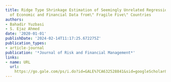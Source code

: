 ```yaml
---
title: Ridge Type Shrinkage Estimation of Seemingly Unrelated Regressions And Analytics
  of Economic and Financial Data from\" Fragile Five\" Countries
authors:
- Bahadir Yuzbasi
- S. Ejaz Ahmed
date: '2020-01-01'
publishDate: '2024-02-14T11:17:25.672275Z'
publication_types:
- article-journal
publication: '*Journal of Risk and Financial Management*'
links:
- name: URL
  url: 
    https://go.gale.com/ps/i.do?id=GALE%7CA632528841&sid=googleScholar&v=2.1&it=r&linkaccess=abs&issn=19118074&p=AONE&sw=w
---
```

